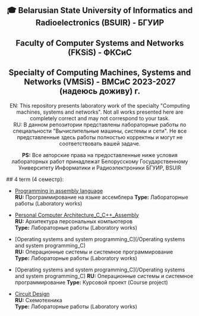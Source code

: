 <div align="center">

## 🎓 Belarusian State University of Informatics and Radioelectronics (BSUIR) - БГУИР

## Faculty of Computer Systems and Networks (FKSiS) - ФКСиС  
## Specialty of Computing Machines, Systems and Networks (VMSiS) - ВМСиС 2023-2027 (надеюсь доживу) г.

EN: This repository presents laboratory work of the specialty "Computing machines, systems and networks". Not all works presented here are completely correct and may not correspond to your task.  
RU: В данном репозитории представлены лабораторные работы по специальности "Вычислительные машины, системы и сети". Не все представленные здесь работы полностью корректны и могут не соответствовать вашей задаче.  

**PS:** Все авторские права на предоставленные ниже условия лабораторных работ принадлежат Белорусскому Государственному Университету Информатики и Радиоэлектроники БГУИР, BSUIR  

</div>
## 4 term (4 семестр):

- [Programming in assembly language](/https://github.com/Atymelancholy/BSUIR-labs/tree/main/4%20term/%D0%9F%D0%9D%D0%AF%D0%90)  
  **RU:** Программирование на языке ассемблера 
  **Type:** Лабораторные работы (Laboratory works)  

- [Personal Computer Architecture_C_C++_Assembly](/Personal-Computer-Architecture_C_C++_Assembly)  
  **RU:** Архитектура персональных компьютеров  
  **Type:** Лабораторные работы (Laboratory works)  

- [Operating systems and system programming_C](/Operating systems and system programming_C)  
  **RU:** Операционные системы и системное программирование  
  **Type:** Лабораторные работы (Laboratory works)  

- [Operating systems and system programming_C](/Operating systems and system programming_C) 
  **RU:** Операционные системы и системное программирование 
  **Type:** Курсовой проект (Course project)  

- [Circuit Design](/Circuit-Design)  
  **RU:** Схемотехника  
  **Type:** Лабораторные работы (Laboratory works)  
